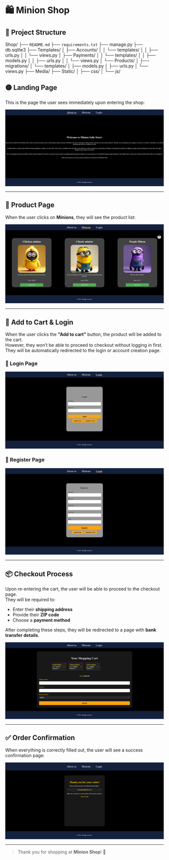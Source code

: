 # 🛍️ Minion Shop

## 📂 Project Structure
Shop/
├── `README.md`
├── `requirements.txt`
├── manage.py
├── db.sqlite3
├── Templates/
│ ├── Accounts/
│ │ └── templates/
│ │ ├── urls.py
│ │ └── views.py
│ ├── Payments/
│ │ └── templates/
│ │ ├── models.py
│ │ ├── urls.py
│ │ └── views.py
│ └── Products/
│ ├── migrations/
│ └── templates/
│ ├── models.py
│ ├── urls.py
│ └── views.py
├── Media/
├── Static/
│ ├── css/
│ └── js/
## 🟡 Landing Page  
This is the page the user sees immediately upon entering the shop:

![About us](IMG_TO_README/About_us.png)

---

## 🧸 Product Page  
When the user clicks on **Minions**, they will see the product list:

![Shop](IMG_TO_README/Shop.png)

---

## 🛒 Add to Cart & Login  
When the user clicks the **"Add to cart"** button, the product will be added to the cart.  
However, they won’t be able to proceed to checkout without logging in first.  
They will be automatically redirected to the login or account creation page.

### 🔐 Login Page  
![Login](IMG_TO_README/Account_Management.png)

### 📝 Register Page  
![Register](IMG_TO_README/Account_Management_Register.png)

---

## 📦 Checkout Process  
Upon re-entering the cart, the user will be able to proceed to the checkout page.  
They will be required to:

- Enter their **shipping address**
- Provide their **ZIP code**
- Choose a **payment method**

After completing these steps, they will be redirected to a page with **bank transfer details**.

![Shopping Cart](IMG_TO_README/Shopping_Cart.png)

---

## ✅ Order Confirmation  
When everything is correctly filled out, the user will see a success confirmation page:

![Success](IMG_TO_README/Succes.png)

---

> Thank you for shopping at **Minion Shop**! 💛  
